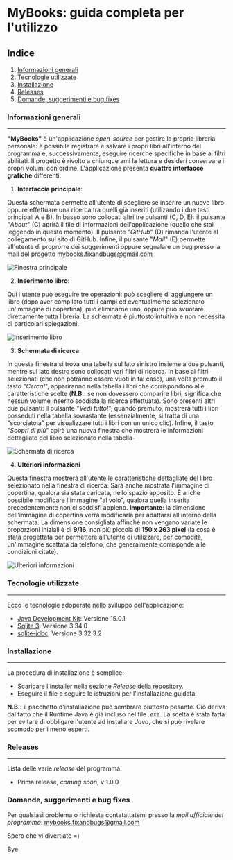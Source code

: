 # MyBooks: guida completa per l'utilizzo
## Indice
1. [Informazioni generali](#informazioni-generali)
2. [Tecnologie utilizzate](#tecnologie-utilizzate)
3. [Installazione](#installazione)
4. [Releases](#releases)
4. [Domande, suggerimenti e bug fixes](#domande-suggerimenti-e-bug-fixes)

### Informazioni generali
***
**"MyBooks"** è un'applicazione *open-source* per gestire la propria libreria personale: è possibile registrare e salvare i propri libri all'interno del programma
e, successivamente, eseguire ricerche specifiche in base ai filtri abilitati.
Il progetto è rivolto a chiunque ami la lettura e desideri conservare i propri volumi con ordine.
L'applicazione presenta **quattro interfacce grafiche** differenti:

1) **Interfaccia principale**: 

Questa schermata permette all'utente di scegliere se inserire un nuovo libro oppure effettuare una ricerca tra quelli già inseriti (utilizando i due tasti principali A e B).
In basso sono collocati altri tre pulsanti (C, D, E): il pulsante "*About*" (C) aprirà il file di informazioni dell'applicazione (quello che stai leggendo in questo momento).
Il pulsante "*GitHub*" (D) rimanda l'utente al collegamento sul sito di GitHub.
Infine, il pulsante "*Mail*" (E) permette all'utente di proprorre dei suggerimenti oppure segnalare un bug presso la mail del progetto mybooks.fixandbugs@gmail.com



![Finestra principale](https://github.com/RichardBoy05/MyBooks/blob/main/res/window1.png)



2) **Inserimento libro**: 

Qui l'utente può eseguire tre operazioni: può scegliere di aggiungere un libro (dopo aver compilato tutti i campi ed eventualmente selezionato un'immagine di copertina),
può eliminarne uno, oppure può svuotare direttamente tutta libreria. La schermata è piuttosto intuitiva e non necessita di particolari spiegazioni.



![Inserimento libro](https://github.com/RichardBoy05/MyBooks/blob/main/res/window2.png)


3) **Schermata di ricerca**

In questa finestra si trova una tabella sul lato sinistro insieme a due pulsanti, mentre sul lato destro sono collocati vari filtri di ricerca.
In base ai filtri selezionati (che non potranno essere vuoti in tal caso), una volta premuto il tasto "*Cerca!*", appariranno nella tabella i libri che corrispondono alle caratteristiche scelte (**N.B.**: se non dovessero comparire libri, significa che nessun volume inserito soddisfa la ricerca effettuata).
Sono presenti altri due pulsanti: il pulsante "*Vedi tutto!*", quando premuto, mostrerà tutti i libri posseduti nella tabella sovrastante (essenzialmente, si tratta di una "scorciatoia" per visualizzare tutti i libri con un unico clic).
Infine, il tasto "*Scopri di più*" apirà una nuova finestra che mostrerà le informazioni dettagliate del libro selezionato nella tabella-


![Schermata di ricerca](https://github.com/RichardBoy05/MyBooks/blob/main/res/window3.png)



4) **Ulteriori informazioni**

Questa finestra mostrerà all'utente le caratteristiche dettagliate del libro selezionato nella finestra di ricerca.
Sarà anche mostrata l'immagine di copertina, qualora sia stata caricata, nello spazio apposito. È anche possibile modificare l'immagine "al volo", qualora quella inserita precedentemente non ci soddisfi appieno.
**Importante**: la dimensione dell'immagine di copertina verrà modificarla per adattarsi all'interno della schermata. La dimensione consigliata affinché non vengano variate le proporzioni iniziali è di **9/16**, non più piccola di **150 x 263 pixel** (la cosa è stata progettata per permettere all'utente di utilizzare, per comodità, un'immagine scattata da telefono, che generalmente corrisponde alle condizioni citate).


![Ulteriori informazioni](https://github.com/RichardBoy05/MyBooks/blob/main/res/window4.png)


### Tecnologie utilizzate
***
Ecco le tecnologie adoperate nello sviluppo dell'applicazione:
* [Java Development Kit](https://www.oracle.com/it/java/technologies/javase-jdk15-doc-downloads.html): Versione 15.0.1 
* [Sqlite 3](https://www.sqlite.org/download.html): Versione 3.34.0
* [sqlite-jdbc](https://github.com/xerial/sqlite-jdbc/releases): Versione 3.32.3.2

### Installazione
***
La procedura di installazione è semplice:
* Scaricare l'installer nella sezione *Release* della repository.
* Eseguire il file e seguire le istruzioni per l'installazione guidata.

**N.B.:** il pacchetto d'installazione può sembrare piuttosto pesante. Ciò deriva dal fatto che il Runtime Java è già incluso nel file *.exe*.
La scelta è stata fatta per evitare di obbligare l'utente ad installare *Java*, che si può rivelare scomodo per i meno esperti.

### Releases
***
Lista delle varie *release* del programma.
* Prima release, *coming soon*, v 1.0.0

### Domande, suggerimenti e bug fixes

Per qualsiasi problema o richiesta contatattatemi presso la *mail ufficiale del programma*: mybooks.fixandbugs@gmail.com

Spero che vi divertiate =)

Bye
